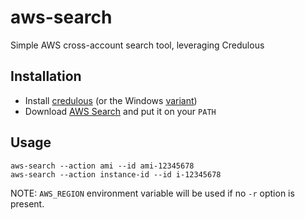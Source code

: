 # aws-search
Simple AWS cross-account search tool, leveraging Credulous

## Installation

* Install [credulous](https://github.com/realestate-com-au/credulous) (or the Windows [variant](https://github.com/mefellows/credulous))
* Download [AWS Search](/mefellows/aws-search/releases) and put it on your `PATH`

## Usage

```
aws-search --action ami --id ami-12345678
aws-search --action instance-id --id i-12345678
```

NOTE: `AWS_REGION` environment variable will be used if no `-r` option is present.

